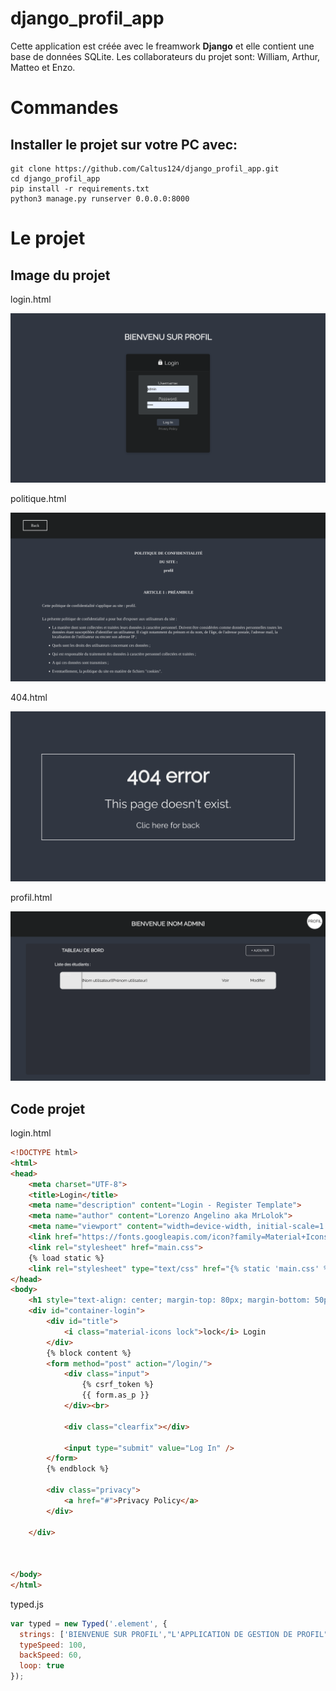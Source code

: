 # django_profil_app

Cette application est créée avec le freamwork <strong>Django</strong> et elle contient une base de données SQLite.
Les collaborateurs du projet sont: William, Arthur, Matteo et Enzo.  

<h1>Commandes</h1> 

<h2>Installer le projet sur votre PC avec:</h2>

```
git clone https://github.com/Caltus124/django_profil_app.git
cd django_profil_app
pip install -r requirements.txt
python3 manage.py runserver 0.0.0.0:8000
```
<h1>Le projet</h1> 

<h2>Image du projet</h2>

<p>login.html</p>

![alt text](https://github.com/Caltus124/django_profil_app/blob/master/img/login.png)

<p>politique.html</p>

![alt text](https://github.com/Caltus124/django_profil_app/blob/master/img/politique.png)

<p>404.html</p>

![alt text](https://github.com/Caltus124/django_profil_app/blob/master/img/404.png)

<p>profil.html</p>

![alt text](https://github.com/Caltus124/django_profil_app/blob/master/img/profil.png)

<h2>Code projet</h2>

<p>login.html</p>

```html
<!DOCTYPE html>
<html>
<head>
    <meta charset="UTF-8">
    <title>Login</title>
    <meta name="description" content="Login - Register Template">
    <meta name="author" content="Lorenzo Angelino aka MrLolok">
    <meta name="viewport" content="width=device-width, initial-scale=1.0">
    <link href="https://fonts.googleapis.com/icon?family=Material+Icons" rel="stylesheet">
    <link rel="stylesheet" href="main.css">
    {% load static %}
    <link rel="stylesheet" type="text/css" href="{% static 'main.css' %}">
</head>
<body>
    <h1 style="text-align: center; margin-top: 80px; margin-bottom: 50px;">BIENVENU SUR PROFIL</h1>
    <div id="container-login">
        <div id="title">
            <i class="material-icons lock">lock</i> Login
        </div>
        {% block content %}
        <form method="post" action="/login/">
            <div class="input">
                {% csrf_token %}
                {{ form.as_p }}
            </div><br>

            <div class="clearfix"></div>

            <input type="submit" value="Log In" />
        </form>
        {% endblock %}

        <div class="privacy">
            <a href="#">Privacy Policy</a>
        </div>

    </div>



</body>
</html>
```

<p>typed.js</p>

```js
var typed = new Typed('.element', {
  strings: ['BIENVENUE SUR PROFIL',"L'APPLICATION DE GESTION DE PROFIL"],
  typeSpeed: 100,
  backSpeed: 60,
  loop: true
});
```
